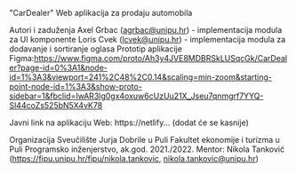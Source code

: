 "CarDealer"
 Web aplikacija za prodaju automobila

Autori i zaduženja
Axel Grbac (agrbac@unipu.hr) - implementacija modula za UI komponente
Loris Cvek (lcvek@unipu.hr) - implementacija modula za dodavanje i sortiranje oglasa
Prototip aplikacije
Figma:https://www.figma.com/proto/Ah3y4JVE8MDBRSkLUSqcGk/CarDealer?page-id=0%3A1&node-id=1%3A3&viewport=241%2C48%2C0.14&scaling=min-zoom&starting-point-node-id=1%3A3&show-proto-sidebar=1&fbclid=IwAR3lg0gx4oxuw6cUzUu21X_Jseu7qnmgrf7YYQ-Sl44coZs525bN5X4vK78

Javni link na aplikaciju
Web: https://netlify... (dodat će se kasnije)

Organizacija
Sveučilište Jurja Dobrile u Puli
Fakultet ekonomije i turizma u Puli
Programsko inženjerstvo, ak.god. 2021./2022.
Mentor: Nikola Tanković (https://fipu.unipu.hr/fipu/nikola.tankovic, nikola.tankovic@unipu.hr)
